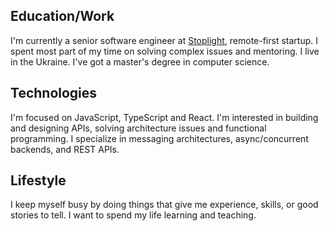 ## Education/Work

I'm currently a senior software engineer at [Stoplight](https://stoplight.io), remote-first startup. I spent most part of my time on solving complex issues and mentoring. I live in the Ukraine. I've got a master's degree in computer science.

## Technologies

I'm focused on JavaScript, TypeScript and React. I'm interested in building and designing APIs, solving architecture issues and functional programming. I specialize in messaging architectures, async/concurrent backends, and REST APIs.

## Lifestyle

I keep myself busy by doing things that give me experience, skills, or good stories to tell. I want to spend my life learning and teaching.
